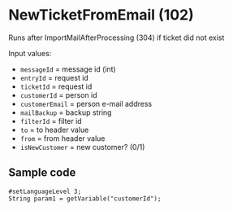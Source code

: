 # NewTicketFromEmail (102)

Runs after ImportMailAfterProcessing (304) if ticket did not exist

Input values:

* `messageId` = message id (int)
* `entryId` = request id
* `ticketId` = request id
* `customerId` = person id
* `customerEmail` = person e-mail address
* `mailBackup` = backup string
* `filterId` = filter id
* `to` = to header value
* `from` = from header value
* `isNewCustomer` = new customer? (0/1)


## Sample code

```crmscript
#setLanguageLevel 3;
String param1 = getVariable("customerId");
```
